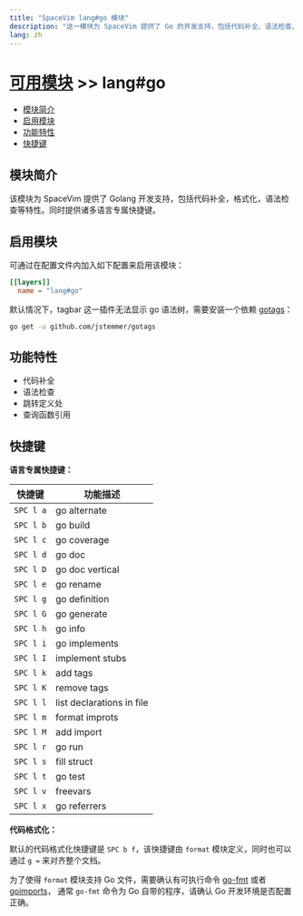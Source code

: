 ```yaml
---
title: "SpaceVim lang#go 模块"
description: "这一模块为 SpaceVim 提供了 Go 的开发支持，包括代码补全、语法检查、代码格式化等特性。"
lang: zh
---
```


# [可用模块](../../) >> lang#go

<!-- vim-markdown-toc GFM -->

- [模块简介](#模块简介)
- [启用模块](#启用模块)
- [功能特性](#功能特性)
- [快捷键](#快捷键)

<!-- vim-markdown-toc -->

## 模块简介

该模块为 SpaceVim 提供了 Golang 开发支持，包括代码补全，格式化，语法检查等特性。同时提供诸多语言专属快捷键。

## 启用模块

可通过在配置文件内加入如下配置来启用该模块：

```toml
[[layers]]
  name = "lang#go"
```

默认情况下，tagbar 这一插件无法显示 go 语法树，需要安装一个依赖 [gotags](https://github.com/jstemmer/gotags)：

```sh
go get -u github.com/jstemmer/gotags
```

## 功能特性

- 代码补全
- 语法检查
- 跳转定义处
- 查询函数引用

## 快捷键

**语言专属快捷键：**

| 快捷键    | 功能描述                  |
| --------- | ------------------------- |
| `SPC l a` | go alternate              |
| `SPC l b` | go build                  |
| `SPC l c` | go coverage               |
| `SPC l d` | go doc                    |
| `SPC l D` | go doc vertical           |
| `SPC l e` | go rename                 |
| `SPC l g` | go definition             |
| `SPC l G` | go generate               |
| `SPC l h` | go info                   |
| `SPC l i` | go implements             |
| `SPC l I` | implement stubs           |
| `SPC l k` | add tags                  |
| `SPC l K` | remove tags               |
| `SPC l l` | list declarations in file |
| `SPC l m` | format improts            |
| `SPC l M` | add import                |
| `SPC l r` | go run              |
| `SPC l s` | fill struct               |
| `SPC l t` | go test                   |
| `SPC l v` | freevars                  |
| `SPC l x` | go referrers              |

**代码格式化：**

默认的代码格式化快捷键是 `SPC b f`，该快捷键由 `format` 模块定义，同时也可以通过 `g =` 来对齐整个文档。

为了使得 `format` 模块支持 Go 文件，需要确认有可执行命令 [go-fmt](http://golang.org/cmd/gofmt/) 或者 [goimports](https://godoc.org/golang.org/x/tools/cmd/goimports)，
通常 `go-fmt` 命令为 Go 自带的程序，请确认 Go 开发环境是否配置正确。
